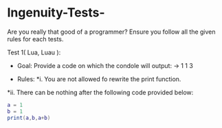 # Ingenuity-Tests-
Are you really that good of a programmer?
Ensure you follow all the given rules for each tests.

Test 1( Lua, Luau ): 
- Goal: Provide a code on which the condole will output: -> 1 1 3

- Rules: 
*i. You are not allowed fo rewrite the print function. 

*ii. There can be nothing after the following code provided below: 

```lua
a = 1
b = 1
print(a,b,a+b)
```
